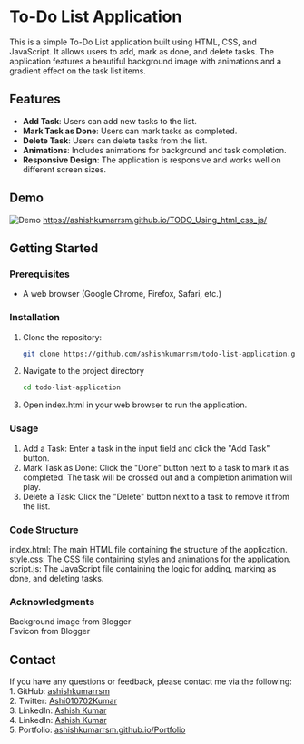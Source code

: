 # To-Do List Application

This is a simple To-Do List application built using HTML, CSS, and JavaScript. It allows users to add, mark as done, and delete tasks. The application features a beautiful background image with animations and a gradient effect on the task list items.

## Features

- **Add Task**: Users can add new tasks to the list.
- **Mark Task as Done**: Users can mark tasks as completed.
- **Delete Task**: Users can delete tasks from the list.
- **Animations**: Includes animations for background and task completion.
- **Responsive Design**: The application is responsive and works well on different screen sizes.

## Demo

![Demo](https://blogger.googleusercontent.com/img/a/AVvXsEjJE_XGG34MUGF5EKYtlWs0csHJjK9xAiHMrCb5vVYa_qOPBITtJmvA93M0cVMeT3M0ArgC8zVDVHL9yiUQpWRILX4_BIgDLu7mgeFphXEBd9oppd0PPUmFbhGpZ_dejTfv2smLTu1JlNsrCgpCIGF3wM5eItbVhQOhNAfrEeItl_T-gBERD43O5WvyygI=s1600-rw)
https://ashishkumarrsm.github.io/TODO_Using_html_css_js/

## Getting Started

### Prerequisites

- A web browser (Google Chrome, Firefox, Safari, etc.)

### Installation

1. Clone the repository:
   ```bash
   git clone https://github.com/ashishkumarrsm/todo-list-application.git


2. Navigate to the project directory
   ````bash
   cd todo-list-application

3. Open index.html in your web browser to run the application.



### Usage
1. Add a Task: Enter a task in the input field and click the "Add Task" button.
2. Mark Task as Done: Click the "Done" button next to a task to mark it as completed. The task will be crossed out and a completion animation will play.
3. Delete a Task: Click the "Delete" button next to a task to remove it from the list.

### Code Structure
index.html: The main HTML file containing the structure of the application.<br>
style.css: The CSS file containing styles and animations for the application.<br>
script.js: The JavaScript file containing the logic for adding, marking as done, and deleting tasks.<br>


### Acknowledgments
Background image from Blogger<br>
Favicon from Blogger

 ### <h2>Contact</h2>
  If you have any questions or feedback, please contact me via the following:
       1. GitHub: <a href="https://github.com/ashishkumarrsm">ashishkumarrsm</a><br>
       2. Twitter: <a href="https://x.com/Ashi010702Kumar">Ashi010702Kumar</a><br>
       3. LinkedIn: <a href="https://www.linkedin.com/in/ashish-kumar-476178259/">Ashish Kumar</a><br>
       4. LinkedIn: <a href="https://www.linkedin.com/in/ashish-kumar-476178259/">Ashish Kumar</a><br>
       5. Portfolio: <a href="https://ashishkumarrsm.github.io/Portfolio/"> ashishkumarrsm.github.io/Portfolio</a><br>
